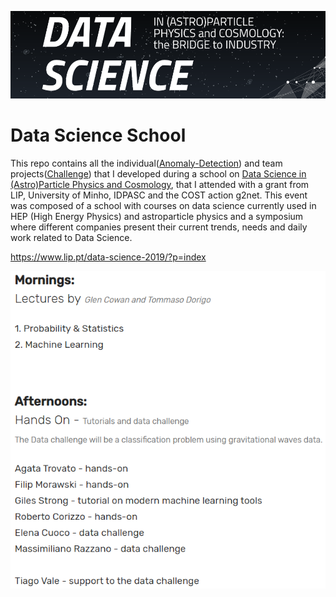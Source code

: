 [//]: # (Image Reference)

[image1]: ./images/school_logo.PNG "Logo"
[image2]: ./images/lecturers.PNG "Lecturers"

![Logo][image1]

# Data Science School

This repo contains all the individual([Anomaly-Detection](https://github.com/HROlive/LIP-Data-Science-School/tree/master/Anomaly-Detection)) and team projects([Challenge](https://github.com/HROlive/LIP-Data-Science-School/tree/master/Challenge)) that I developed during a school on [Data Science in (Astro)Particle Physics and Cosmology](https://www.lip.pt/data-science-2019/?p=index), that I attended with a grant from LIP, University of Minho, IDPASC and the COST action g2net. This event was composed of a school with courses on data science currently used in HEP (High Energy Physics) and astroparticle physics and a symposium where different companies present their current trends, needs and daily work related to Data Science.

https://www.lip.pt/data-science-2019/?p=index

![Lecturers][image2]
